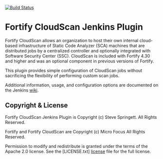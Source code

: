 [![Build Status](https://ci.jenkins.io/buildStatus/icon?job=Plugins/fortify-cloudscan-plugin/master)](https://ci.jenkins.io/job/Plugins/job/fortify-cloudscan-plugin)

Fortify CloudScan Jenkins Plugin
==============================

Fortify CloudScan allows an organization to host their own internal cloud-based infrastructure of Static Code Analyzer (SCA) machines that are distributed jobs by a centralized controller and optionally integrated with Software Security Center (SSC). CloudScan is included with Fortify 4.30 and higher and was an optional component in previous versions of Fortify.

This plugin provides simple configuration of CloudScan jobs without sacrificing the flexibility of performing custom scan jobs.

Additional information, usage, and configuration options are documented on the Jenkins [wiki].


Copyright & License
-------------------

Fortify CloudScan Jenkins Plugin is Copyright (c) Steve Springett. All Rights Reserved.

Fortify and Fortify CloudScan are Copyright (c) Micro Focus All Rights Reserved.

Permission to modify and redistribute is granted under the terms of the Apache 2.0 license. See the [LICENSE.txt] [license] file for the full license.

  [license]: https://github.com/jenkinsci/fortify-cloudscan-plugin/blob/master/LICENSE.txt
  [wiki]: https://wiki.jenkins-ci.org/display/JENKINS/Fortify+CloudScan+Plugin
